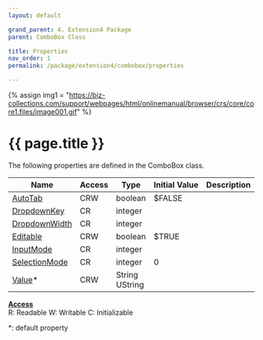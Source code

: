 ```yaml
---
layout: default

grand_parent: 4. Extension4 Package
parent: ComboBox Class

title: Properties
nav_order: 1
permalink: /package/extension4/combobox/properties

---
```

{% assign img1 = "https://biz-collections.com/support/webpages/html/onlinemanual/browser/crs/core/core1.files/image001.gif" %}


# {{ page.title }}

The following properties are defined in the ComboBox class.

|Name       | Access | Type   | Initial Value | Description |
|----------	|--------|--------|---------------|-------------|
|[AutoTab](/package/extension4/combobox/properties/autotab) | CRW | boolean | $FALSE | |
|[DropdownKey](/package/extension4/combobox/properties/dropdownkey) | CR | integer |  | |
|[DropdownWidth](/package/extension4/combobox/properties/dropdownwidth) | CR | integer |  | |
|[Editable](/package/extension4/combobox/properties/editable) | CRW | boolean | $TRUE | |
|[InputMode](/package/extension4/combobox/properties/inputmode) | CR | integer |  | |
|[SelectionMode](/package/extension4/combobox/properties/selectionmode) | CR | integer | 0 | |
|[Value](/package/extension4/combobox/properties/value)* | CRW | String<br>UString |  | |

<u><b>Access</b></u><br>
R: Readable
W: Writable
C: Initializable

*: default property
